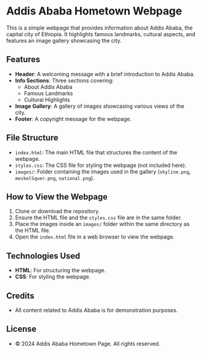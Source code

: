 # Addis Ababa Hometown Webpage

This is a simple webpage that provides information about Addis Ababa, the capital city of Ethiopia. It highlights famous landmarks, cultural aspects, and features an image gallery showcasing the city.

## Features
- **Header**: A welcoming message with a brief introduction to Addis Ababa.
- **Info Sections**: Three sections covering:
  - About Addis Ababa
  - Famous Landmarks
  - Cultural Highlights
- **Image Gallery**: A gallery of images showcasing various views of the city.
- **Footer**: A copyright message for the webpage.

## File Structure
- `index.html`: The main HTML file that structures the content of the webpage.
- `styles.css`: The CSS file for styling the webpage (not included here).
- `images/`: Folder containing the images used in the gallery (`skyline.png`, `meskelSquer.png`, `national.png`).

## How to View the Webpage
1. Clone or download the repository.
2. Ensure the HTML file and the `styles.css` file are in the same folder.
3. Place the images inside an `images/` folder within the same directory as the HTML file.
4. Open the `index.html` file in a web browser to view the webpage.

## Technologies Used
- **HTML**: For structuring the webpage.
- **CSS**: For styling the webpage.
  
## Credits
- All content related to Addis Ababa is for demonstration purposes.
  
## License
- © 2024 Addis Ababa Hometown Page. All rights reserved.
